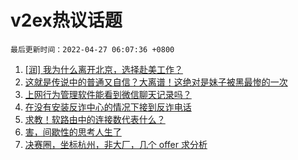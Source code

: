 # v2ex热议话题

`最后更新时间：2022-04-27 06:07:36 +0800`

1. [[润] 我为什么离开北京，选择赴美工作？](https://www.v2ex.com/t/849299)
1. [这就是传说中的普通又自信？大离谱！这绝对是妹子被黑最惨的一次](https://www.v2ex.com/t/849388)
1. [上网行为管理软件能看到微信聊天记录吗？](https://www.v2ex.com/t/849327)
1. [在没有安装反诈中心的情况下接到反诈电话](https://www.v2ex.com/t/849308)
1. [求教！软路由中的连接数代表什么？](https://www.v2ex.com/t/849311)
1. [害，间歇性的思考人生了](https://www.v2ex.com/t/849366)
1. [决赛圈，坐标杭州，非大厂，几个 offer 求分析](https://www.v2ex.com/t/849300)

